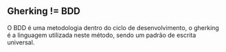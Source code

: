 ## Gherking != BDD
O BDD é uma metodologia dentro do ciclo de desenvolvimento, o gherking é a linguagem utilizada neste método, sendo um padrão de escrita universal.